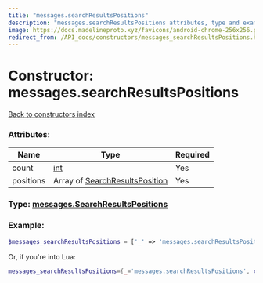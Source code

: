 ```yaml
---
title: "messages.searchResultsPositions"
description: "messages.searchResultsPositions attributes, type and example"
image: https://docs.madelineproto.xyz/favicons/android-chrome-256x256.png
redirect_from: /API_docs/constructors/messages_searchResultsPositions.html
---
```

# Constructor: messages.searchResultsPositions  
[Back to constructors index](index.md)



### Attributes:

| Name     |    Type       | Required |
|----------|---------------|----------|
|count|[int](../types/int.md) | Yes|
|positions|Array of [SearchResultsPosition](../types/SearchResultsPosition.md) | Yes|



### Type: [messages.SearchResultsPositions](../types/messages.SearchResultsPositions.md)


### Example:

```php
$messages_searchResultsPositions = ['_' => 'messages.searchResultsPositions', 'count' => int, 'positions' => [SearchResultsPosition, SearchResultsPosition]];
```  


Or, if you're into Lua:

```lua
messages_searchResultsPositions={_='messages.searchResultsPositions', count=int, positions={SearchResultsPosition}}

```


